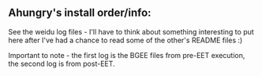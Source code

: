 ## Ahungry's install order/info:

See the weidu log files - I'll have to think about something
interesting to put here after I've had a chance to read some of the
other's README files :)

Important to note - the first log is the BGEE files from pre-EET
execution, the second log is from post-EET.

